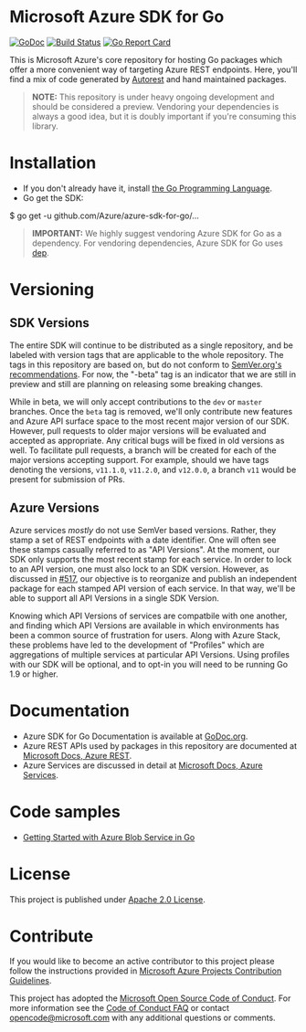 # Microsoft Azure SDK for Go
[![GoDoc](https://godoc.org/github.com/Azure/azure-sdk-for-go?status.svg)](https://godoc.org/github.com/Azure/azure-sdk-for-go) 
[![Build Status](https://travis-ci.org/Azure/azure-sdk-for-go.svg?branch=master)](https://travis-ci.org/Azure/azure-sdk-for-go) 
[![Go Report Card](https://goreportcard.com/badge/github.com/Azure/azure-sdk-for-go)](https://goreportcard.com/report/github.com/Azure/azure-sdk-for-go)

This is Microsoft Azure's core repository for hosting Go packages which offer a more convenient way of targeting Azure
REST endpoints. Here, you'll find a mix of code generated by [Autorest](https://github.com/Azure/autorest) and hand
maintained packages.

> **NOTE:** This repository is under heavy ongoing development and should be considered a preview. Vendoring your
dependencies is always a good idea, but it is doubly important if you're consuming this library.

# Installation
- If you don't already have it, install [the Go Programming Language](https://golang.org/dl/).
- Go get the SDK:


$ go get -u github.com/Azure/azure-sdk-for-go/...


> **IMPORTANT:** We highly suggest vendoring Azure SDK for Go as a dependency. For vendoring dependencies, Azure SDK
for Go uses [dep](https://github.com/golang/dep).

# Versioning
## SDK Versions
The entire SDK will
continue to be distributed as a single repository, and be labeled with version tags  that are applicable to the whole
repository. The tags in this repository are based on, but do not conform to [SemVer.org's recommendations](http://semver.org/).
For now, the "-beta" tag is an indicator that we are still in preview and still are planning on releasing some breaking
changes.

While in beta, we will only accept contributions to the `dev` or `master` branches. Once the `beta` tag is removed, we'll
only contribute new features and Azure API surface space to the most recent major version of our SDK. However, pull requests
to older major versions will be evaluated and accepted as appropriate. Any critical bugs will be fixed in old versions as well.
To facilitate pull requests, a branch will be created for each of the major versions accepting support. For example,
should we have tags denoting the versions, `v11.1.0`, `v11.2.0`, and `v12.0.0`, a branch `v11` would be present for submission
of PRs.

## Azure Versions
Azure services _mostly_ do not use SemVer based versions. Rather, they stamp a set of REST endpoints with a date identifier. One will often
see these stamps casually referred to as "API Versions". At the moment, our SDK only supports the most recent stamp for each service. In
order to lock to an API version, one must also lock to an SDK version. However, as discussed in [#517](https://github.com/Azure/azure-sdk-for-go/issues/517),
our objective is to reorganize and publish an independent package for each stamped API version of each service. In that way, we'll be able to support all API Versions
in a single SDK Version.

Knowing which API Versions of services are compatbile with one another, and finding which API Versions are available in which environments
has been a common source of frustration for users. Along with Azure Stack, these problems have led to the development of "Profiles" which are
aggregations of multiple services at particular API Versions. Using profiles with our SDK will be optional, and to opt-in you will need to be
running Go 1.9 or higher.

# Documentation

- Azure SDK for Go Documentation is available at [GoDoc.org](http://godoc.org/github.com/Azure/azure-sdk-for-go/).
- Azure REST APIs used by packages in this repository are documented at [Microsoft Docs, Azure REST](https://docs.microsoft.com/en-us/rest/api/).
- Azure Services are discussed in detail at [Microsoft Docs, Azure Services](https://docs.microsoft.com/en-us/azure/#pivot=services).

# Code samples

- [Getting Started with Azure Blob Service in Go](https://github.com/Azure-Samples/storage-blob-go-getting-started)

# License

This project is published under [Apache 2.0 License](LICENSE).

# Contribute

If you would like to become an active contributor to this project please follow the instructions provided in [Microsoft
Azure Projects Contribution Guidelines](http://azure.github.io/guidelines/).

This project has adopted the [Microsoft Open Source Code of Conduct](https://opensource.microsoft.com/codeofconduct/).
For more information see the [Code of Conduct FAQ](https://opensource.microsoft.com/codeofconduct/faq/) or contact
[opencode@microsoft.com](mailto:opencode@microsoft.com) with any additional questions or comments.
